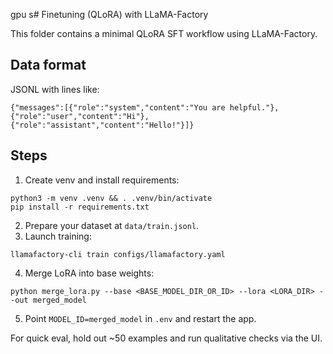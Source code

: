 gpu s# Finetuning (QLoRA) with LLaMA-Factory

This folder contains a minimal QLoRA SFT workflow using LLaMA-Factory.

## Data format
JSONL with lines like:
```
{"messages":[{"role":"system","content":"You are helpful."},{"role":"user","content":"Hi"},{"role":"assistant","content":"Hello!"}]}
```

## Steps
1) Create venv and install requirements:
```
python3 -m venv .venv && . .venv/bin/activate
pip install -r requirements.txt
```
2) Prepare your dataset at `data/train.jsonl`.
3) Launch training:
```
llamafactory-cli train configs/llamafactory.yaml
```
4) Merge LoRA into base weights:
```
python merge_lora.py --base <BASE_MODEL_DIR_OR_ID> --lora <LORA_DIR> --out merged_model
```
5) Point `MODEL_ID=merged_model` in `.env` and restart the app.

For quick eval, hold out ~50 examples and run qualitative checks via the UI.


